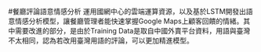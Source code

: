 #餐廳評論語意情感分析 
運用國網中心的雲端運算資源，以及基於LSTM開發出語意情感分析模型，讓餐廳管理者能快速掌握Google Maps上顧客回饋的情緒。其中需要改進的部分，是由於Training Data是取自中國外賣平台資料，用語與臺灣不太相同，認為若改用臺灣用語的評論，可以更加精進模型。
